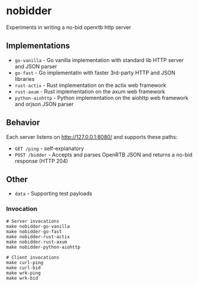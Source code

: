 # nobidder

Experiments in writing a no-bid openrtb http server

## Implementations

* `go-vanilla` - Go vanilla implementation with standard lib HTTP server and JSON parser
* `go-fast` - Go implementatin with faster 3rd-party HTTP and JSON libraries
* `rust-actix` - Rust implementation on the actix web framework
* `rust-axum` - Rust implementation on the axum web framework
* `python-aiohttp` - Python implementation on the aiohttp web framework and orjson JSON parser

## Behavior

Each server listens on http://127.0.0.1:8080/ and supports these paths:

* `GET /ping` - self-explanatory
* `POST /bidder` - Accepts and parses OpenRTB JSON and returns a no-bid response (HTTP 204)

## Other

* `data` - Supporting test payloads

### Invocation

```
# Server invocations
make nobidder-go-vanilla
make nobidder-go-fast
make nobidder-rust-actix
make nobidder-rust-axum
make nobidder-python-aiohttp

# Client invocations
make curl-ping
make curl-bid
make wrk-ping
make wrk-bid
```

